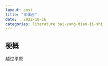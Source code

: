 ```yaml
---
layout: post
title: "采蒲台"
date:   2022-10-16
categories: literature bai-yang-dian-ji-shi
---
```


## 梗概

越过平原